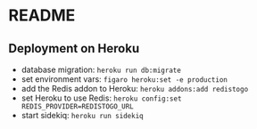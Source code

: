 # README

## Deployment on Heroku
* database migration: `heroku run db:migrate`
* set environment vars: `figaro heroku:set -e production`
* add the Redis addon to Heroku: `heroku addons:add redistogo`
* set Heroku to use Redis: `heroku config:set REDIS_PROVIDER=REDISTOGO_URL`
* start sidekiq: `heroku run sidekiq`